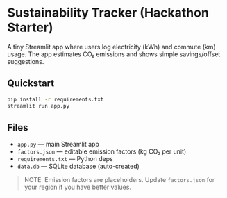 # Sustainability Tracker (Hackathon Starter)

A tiny Streamlit app where users log electricity (kWh) and commute (km) usage. 
The app estimates CO₂ emissions and shows simple savings/offset suggestions.

## Quickstart

```bash
pip install -r requirements.txt
streamlit run app.py
```

## Files
- `app.py` — main Streamlit app
- `factors.json` — editable emission factors (kg CO₂ per unit)
- `requirements.txt` — Python deps
- `data.db` — SQLite database (auto-created)

> NOTE: Emission factors are placeholders. Update `factors.json` for your region if you have better values.
